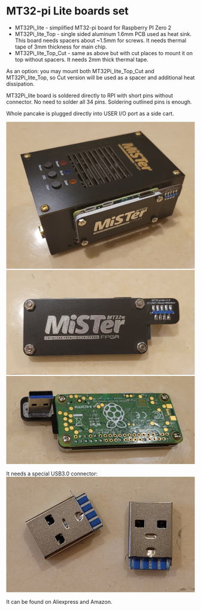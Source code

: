 # MT32-pi Lite boards set

* MT32Pi_lite - simplified MT32-pi board for Raspberry PI Zero 2
* MT32Pi_lite_Top - single sided aluminum 1.6mm PCB used as heat sink. This board needs spacers about ~1.5mm for screws. It needs thermal tape of 3mm thickness for main chip.
* MT32Pi_lite_Top_Cut - same as above but with cut places to mount it on top without spacers. It needs 2mm thick thermal tape.

As an option: you may mount both MT32Pi_lite_Top_Cut and MT32Pi_lite_Top, so Cut version will be used as a spacer and additional heat dissipation.

MT32Pi_lite board is soldered directly to RPI with short pins without connector. No need to solder all 34 pins. Soldering outlined pins is enough.

Whole pancake is plugged directly into USER I/O port as a side cart.

![photo](pic1.jpg)
![photo](pic2.jpg)
![photo](pic3.jpg)

It needs a special USB3.0 connector:
![photo](pic4.jpg)

It can be found on Aliexpress and Amazon.


